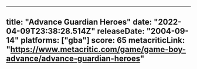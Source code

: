 
---
title: "Advance Guardian Heroes"
date: "2022-04-09T23:38:28.514Z"
releaseDate: "2004-09-14"
platforms: ["gba"]
score: 65
metacriticLink: "https://www.metacritic.com/game/game-boy-advance/advance-guardian-heroes"
---
